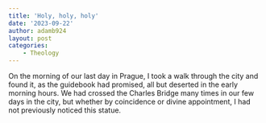```yaml
---
title: 'Holy, holy, holy'
date: '2023-09-22'
author: adamb924
layout: post
categories:
    - Theology
---
```


On the morning of our last day in Prague, I took a walk through the city and found it, as the guidebook had promised, all but deserted in the early morning hours. We had crossed the Charles Bridge many times in our few days in the city, but whether by coincidence or divine appointment, I had not previously noticed this statue.
